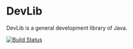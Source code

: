 # DevLib
DevLib is a general development library of Java.

[![Build Status](https://travis-ci.org/wangchongjie/DevLib.svg?branch=master)](https://travis-ci.org/wangchongjie/DevLib)
